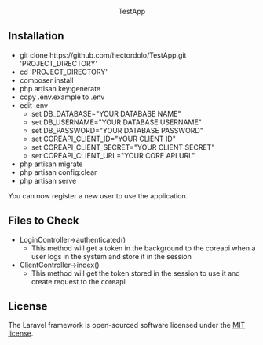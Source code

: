 <p align="center">TestApp</p>

## Installation
<ul>
    <li>git clone https://github.com/hectordolo/TestApp.git 'PROJECT_DIRECTORY'</li>
    <li>cd 'PROJECT_DIRECTORY'</li>
    <li>composer install</li>
    <li>php artisan key:generate</li>
    <li>copy .env.example to .env</li>
    <li>edit .env
        <ul>
            <li>set DB_DATABASE="YOUR DATABASE NAME"</li>
            <li>set DB_USERNAME="YOUR DATABASE USERNAME"</li>
            <li>set DB_PASSWORD="YOUR DATABASE PASSWORD"</li>
            <li>set COREAPI_CLIENT_ID="YOUR CLIENT ID"</li>
            <li>set COREAPI_CLIENT_SECRET="YOUR CLIENT SECRET"</li>
            <li>set COREAPI_CLIENT_URL="YOUR CORE API URL"</li>
        </ul>
    </li>
    <li>php artisan migrate</li>
    <li>php artisan config:clear</li>
    <li>php artisan serve</li>
</ul>

You can now register a new user to use the application.


## Files to Check
<ul>
    <li>LoginController->authenticated()
        <ul>
            <li>This method will get a token in the background to the coreapi when a user logs in the system and store it in the session</li>
        </ul>
    </li>
    <li>ClientController->index()
        <ul>
            <li>This method will get the token stored in the session to use it and create request to the coreapi</li>
        </ul>
    </li>
</ul>


## License

The Laravel framework is open-sourced software licensed under the [MIT license](https://opensource.org/licenses/MIT).
